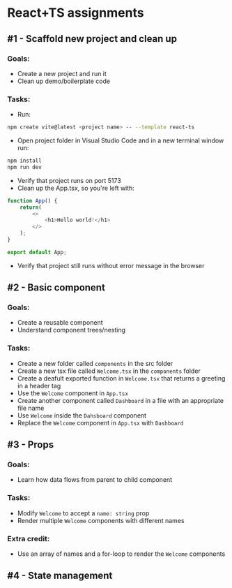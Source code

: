 # React+TS assignments

## #1 - Scaffold new project and clean up

### Goals:
- Create a new project and run it
- Clean up demo/boilerplate code

### Tasks:
- Run:
```bash
npm create vite@latest <project name> -- --template react-ts
```
- Open project folder in Visual Studio Code and in a new terminal window run:
```bash
npm install
npm run dev
```
- Verify that project runs on port 5173
- Clean up the App.tsx, so you're left with:
```ts
function App() {
    return(
        <>
            <h1>Hello world!</h1>
        </>
    );
}

export default App;
```
- Verify that project still runs without error message in the browser

## #2 - Basic component

### Goals:
- Create a reusable component
- Understand component trees/nesting

### Tasks:
- Create a new folder called `components` in the src folder
- Create a new tsx file called `Welcome.tsx` in the `components` folder
- Create a deafult exported function in `Welcome.tsx` that returns a greeting in a header tag
- Use the `Welcome` component in `App.tsx`
- Create another component called `Dashboard` in a file with an appropriate file name
- Use `Welcome` inside the `Dahsboard` component
- Replace the `Welcome` component in `App.tsx` with `Dashboard`

## #3 - Props

### Goals:
- Learn how data flows from parent to child component

### Tasks:
- Modify `Welcome` to accept a `name: string` prop
- Render multiple `Welcome` components with different names

### Extra credit:
- Use an array of names and a for-loop to render the `Welcome` components

## #4 - State management
